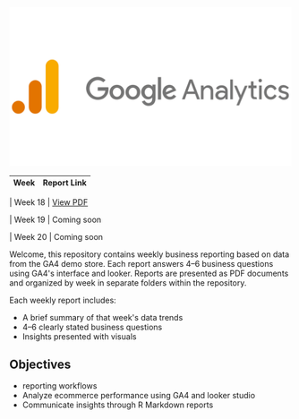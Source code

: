 <p align="center">
  <img src="Week18/Google-Analytics-Logo.png" alt="GA4 Logo">
</p>

| Week    |  Report Link      
|---------|---------------| 

| Week 18 | [View PDF](https://github.com/HNordholm/weekly-GA4-reporting-/blob/main/Week18/w18report.pdf) 


| Week 19 | Coming soon                                                                                                                 


| Week 20 | Coming soon                                    




Welcome, this repository contains weekly business reporting based on data from the GA4 demo store.
Each report answers 4–6 business questions using GA4's interface and looker. 
Reports are presented as PDF documents and organized by week in separate folders within the repository.


Each weekly report includes:
- A brief summary of that week's data trends
- 4–6 clearly stated business questions
- Insights presented with visuals

## Objectives

- reporting workflows
- Analyze ecommerce performance using GA4 and looker studio 
- Communicate insights through R Markdown reports


